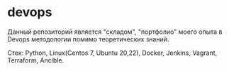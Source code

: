 # devops

Данный репозиторий является "складом", "портфолио" моего опыта в Devops методологии помимо теоретических знаний.

Стек: Python, Linux(Centos 7, Ubuntu 20,22), Docker, Jenkins, Vagrant, Terraform, Ancible.
